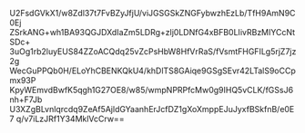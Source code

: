 U2FsdGVkX1/w8Zdl37t7FvBZyJfjU/viJGSGSkZNGFybwzhEzLb/TfH9AmN9C0Ej
ZSrkANG+wh1BA93QGJDXdIaZm5LDRg+zlj0LDNfG4xBFB0LIivRBzMIYCcNtSDc+
3uOg1rb2luyEUS84ZZoACQdq25vZcPsHbW8HfVrRaS/fVsmtFHGFILg5rjZ7jz2g
WecGuPPQb0H/ELoYhCBENKQkU4/khDlTS8GAiqe9GSgSEvr42LTalS9oCCpmx93P
KpyWEmvdBwfK5qgh1G27OE8/w85/wmpNPRPfcMw0g9IHQ5vCLK/fGSsJ6nh+F7Jb
U3XZgBLvnlqrcdq9ZeAf5AjldGYaanhErJcfDZ1gXoXmppEJuJyxfBSkfnB/e0E7
q/v7iLzJRf1Y34MklVcCrw==
